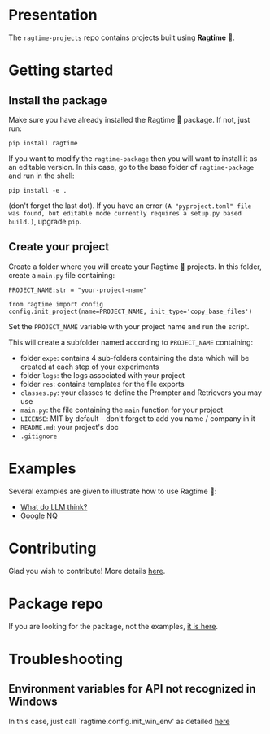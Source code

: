 # Presentation
The `ragtime-projects` repo contains projects built using **Ragtime** 🎹.

# Getting started
## Install the package
Make sure you have already installed the Ragtime 🎹 package. If not, just run:
```shell
pip install ragtime
```

If you want to modify the `ragtime-package` then you will want to install it as an editable version. In this case, go to the base folder of `ragtime-package` and run in the shell:
```
pip install -e .
```
(don't forget the last dot).
If you have an error `(A "pyproject.toml" file was found, but editable mode currently requires a setup.py based build.)`, upgrade `pip`.

## Create your project
Create a folder where you will create your Ragtime 🎹 projects. In this folder, create a `main.py` file containing:
```
PROJECT_NAME:str = "your-project-name"

from ragtime import config
config.init_project(name=PROJECT_NAME, init_type='copy_base_files')
```
Set the `PROJECT_NAME` variable with your project name and run the script.

This will create a subfolder named according to `PROJECT_NAME` containing:
- folder `expe`: contains 4 sub-folders containing the data which will be created at each step of your experiments
- folder `logs`: the logs associated with your project
- folder `res`: contains templates for the file exports
- `classes.py`: your classes to define the Prompter and Retrievers you may use
- `main.py`: the file containing the `main` function for your project
- `LICENSE`: MIT by default - don't forget to add you name / company in it
- `README.md`: your project's doc
- `.gitignore`

# Examples
Several examples are given to illustrate how to use Ragtime 🎹:
- [What do LLM think?](what_do_LLM_think/README.md)
- [Google NQ](google_nq/README.md)

# Contributing
Glad you wish to contribute! More details [here](CONTRIBUTING.md).

# Package repo
If you are looking for the package, not the examples, [it is here](https://github.com/recitalAI/ragtime-package).

# Troubleshooting
## Environment variables for API not recognized in Windows
In this case, just call `ragtime.config.init_win_env' as detailed [here](https://github.com/recitalAI/ragtime-package/tree/main?tab=readme-ov-file#windows)